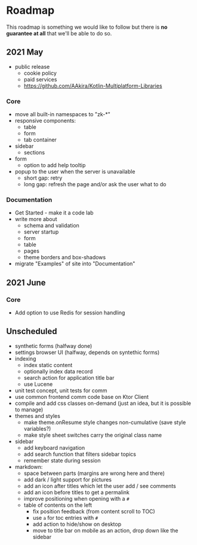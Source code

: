 # Roadmap

<div data-zk-enrich="Note" data-zk-flavour="Warning" data-zk-title="Plans and Reality">
This roadmap is something we would like to follow but there is <b>no guarantee at all</b>
that we'll be able to do so.
</div>

## 2021 May

* public release
  * cookie policy
  * paid services
  * https://github.com/AAkira/Kotlin-Multiplatform-Libraries
 
### Core

* move all built-in namespaces to "zk-*"
* responsive components:
    * table
    * form
    * tab container
* sidebar
    * sections
* form
    * option to add help tooltip
* popup to the user when the server is unavailable
    * short gap: retry
    * long gap: refresh the page and/or ask the user what to do

### Documentation

* Get Started - make it a code lab
* write more about
    * schema and validation
    * server startup  
    * form
    * table
    * pages
    * theme borders and box-shadows
* migrate "Examples" of site into "Documentation"

## 2021 June

### Core

* Add option to use Redis for session handling

## Unscheduled

* synthetic forms (halfway done)
* settings browser UI (halfway, depends on syntethic forms)
* indexing
  * index static content
  * optionally index data record
  * search action for application title bar
  * use Lucene
* unit test concept, unit tests for comm
* use common frontend comm code base on Ktor Client
* compile and add css classes on-demand (just an idea, but it is possible to manage)
* themes and styles
  * make theme.onResume style changes non-cumulative (save style variables?)
  * make style sheet switches carry the original class name
* sidebar
  * add keyboard navigation
  * add search function that filters sidebar topics
  * remember state during session
* markdown:
  * space between parts (margins are wrong here and there)
  * add dark / light support for pictures
  * add an icon after titles which let the user add / see comments
  * add an icon before titles to get a permalink
  * improve positioning when opening with a `#`
  * table of contents on the left
    * fix position feedback (from content scroll to TOC)
    * use `a` for toc entries with `#`
    * add action to hide/show on desktop
    * move to title bar on mobile as an action, drop down like the sidebar


